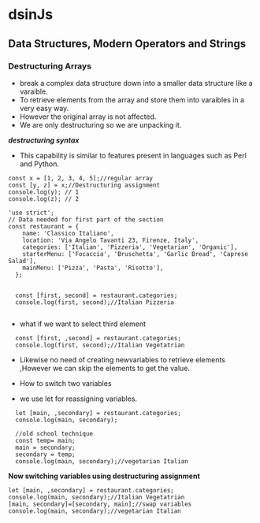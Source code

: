 # dsinJs
## Data Structures, Modern Operators and Strings
### Destructuring Arrays
- break a complex data structure down into a smaller data structure like a varaible.
- To retrieve elements from the array and store them into varaibles in a very easy way.
- However the original array is not affected.
- We are only destructuring so we are unpacking it.

***destructuring syntax***
- This capability is similar to features present in languages such as Perl and Python.
```
const x = [1, 2, 3, 4, 5];//regular array
const [y, z] = x;//Destructuring assignment
console.log(y); // 1
console.log(z); // 2

```
```
'use strict';
// Data needed for first part of the section
const restaurant = {
    name: 'Classico Italiano',
    location: 'Via Angelo Tavanti 23, Firenze, Italy',
    categories: ['Italian', 'Pizzeria', 'Vegetarian', 'Organic'],
    starterMenu: ['Focaccia', 'Bruschetta', 'Garlic Bread', 'Caprese Salad'],
    mainMenu: ['Pizza', 'Pasta', 'Risotto'],
  };


  const [first, second] = restaurant.categories;
  console.log(first, second);//Italian Pizzeria
  
  ```
- what if we want to select third element
```
  const [first, ,second] = restaurant.categories;
  console.log(first, second);//Italian Vegetatrian

```
- Likewise no need of creating newvariables to retrieve elements ,However we can skip the elements to get the value.

- How to switch two variables
- we use let for reassigning variables.
```
  let [main, ,secondary] = restaurant.categories;
  console.log(main, secondary);

  //old school technique
  const temp= main;
  main = secondary;
  secondary = temp;
  console.log(main, secondary);//vegetarian Italian

  ```

  **Now switching variables using destructuring assignment**
  ```
  let [main, ,secondary] = restaurant.categories;
  console.log(main, secondary);//Italian Vegetatrian
  [main, secondary]=[secondary, main];//swap variables
  console.log(main, secondary);//vegetarian Italian

  ```

